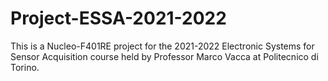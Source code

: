 # Project-ESSA-2021-2022
This is a Nucleo-F401RE project for the 2021-2022 Electronic Systems for Sensor Acquisition course held by Professor Marco Vacca at Politecnico di Torino.
